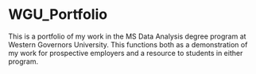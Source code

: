 # WGU_Portfolio
This is a portfolio of my work in the MS Data Analysis degree program at Western Governors University. This functions both as a demonstration of my work for prospective employers and a resource to students in either program.

